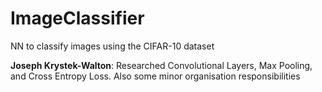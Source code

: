 # ImageClassifier
NN to classify images using the CIFAR-10 dataset

**Joseph Krystek-Walton**: Researched Convolutional Layers, Max Pooling, and Cross Entropy Loss. Also some minor organisation responsibilities